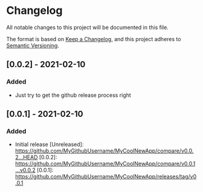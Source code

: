 # Changelog

All notable changes to this project will be documented in this file.

The format is based on [Keep a Changelog](https://keepachangelog.com/en/1.0.0/),
and this project adheres to [Semantic Versioning](https://semver.org/spec/v2.0.0.html).

## [0.0.2] - 2021-02-10

### Added
- Just try to get the github release process right

## [0.0.1] - 2021-02-10

### Added
- Initial release
[Unreleased]: https://github.com/MyGithubUsername/MyCoolNewApp/compare/v0.0.2...HEAD
[0.0.2]: https://github.com/MyGithubUsername/MyCoolNewApp/compare/v0.0.1...v0.0.2
[0.0.1]: https://github.com/MyGithubUsername/MyCoolNewApp/releases/tag/v0.0.1
